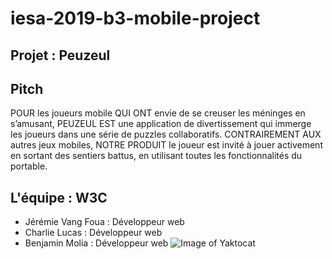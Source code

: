 # iesa-2019-b3-mobile-project

## Projet : Peuzeul

## Pitch
POUR les joueurs mobile QUI ONT envie de se creuser les méninges en s’amusant, PEUZEUL EST une application de divertissement qui immerge les joueurs dans une série de puzzles collaboratifs. CONTRAIREMENT AUX autres jeux mobiles, NOTRE PRODUIT le joueur est invité à jouer activement en sortant des sentiers battus, en utilisant toutes les fonctionnalités du portable.

## L'équipe : W3C
* Jérémie Vang Foua : Développeur web
* Charlie Lucas : Développeur web
* Benjamin Molia : Développeur web 
![Image of Yaktocat](https://image.noelshack.com/fichiers/2019/15/5/1555081993-webp-net-resizeimage.jpg)
